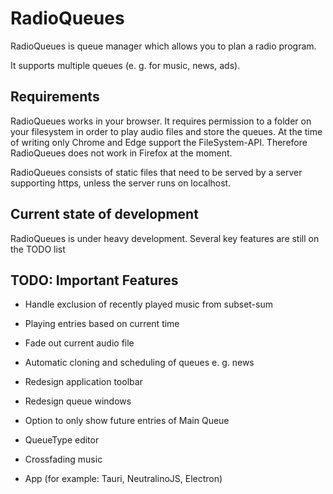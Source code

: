 # RadioQueues

RadioQueues is queue manager which allows you to plan a radio program.

It supports multiple queues (e. g. for music, news, ads).

## Requirements

RadioQueues works in your browser. It requires permission to a folder on your filesystem in order to play audio files and store the queues. At the time of writing only Chrome and Edge support the FileSystem-API. Therefore RadioQueues does not work in Firefox at the moment.

RadioQueues consists of static files that need to be served by a server supporting https, unless the server runs on localhost.

## Current state of development

RadioQueues is under heavy development. Several key features are still on the TODO list

## TODO: Important Features

- Handle exclusion of recently played music from subset-sum
- Playing entries based on current time

- Fade out current audio file
- Automatic cloning and scheduling of queues e. g. news
- Redesign application toolbar
- Redesign queue windows
- Option to only show future entries of Main Queue
- QueueType editor
- Crossfading music
- App (for example: Tauri, NeutralinoJS, Electron)
